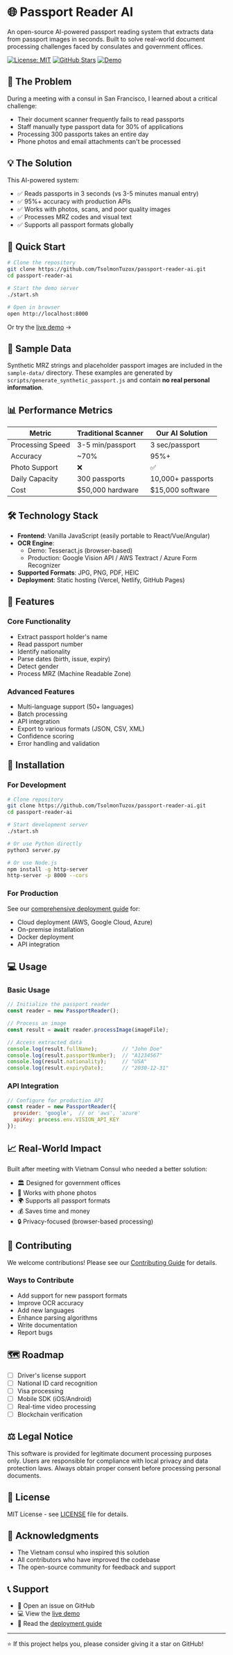 # 🌐 Passport Reader AI

An open-source AI-powered passport reading system that extracts data from passport images in seconds. Built to solve real-world document processing challenges faced by consulates and government offices.

[![License: MIT](https://img.shields.io/badge/License-MIT-yellow.svg)](https://opensource.org/licenses/MIT)
[![GitHub Stars](https://img.shields.io/github/stars/TsolmonTuzox/passport-reader-ai)](https://github.com/TsolmonTuzox/passport-reader-ai/stargazers)
[![Demo](https://img.shields.io/badge/demo-live-brightgreen)](https://tsolmontuzox.github.io/passport-reader-ai)

## 🎯 The Problem

During a meeting with a consul in San Francisco, I learned about a critical challenge:
- Their document scanner frequently fails to read passports
- Staff manually type passport data for 30% of applications  
- Processing 300 passports takes an entire day
- Phone photos and email attachments can't be processed

## 💡 The Solution

This AI-powered system:
- ✅ Reads passports in 3 seconds (vs 3-5 minutes manual entry)
- ✅ 95%+ accuracy with production APIs
- ✅ Works with photos, scans, and poor quality images
- ✅ Processes MRZ codes and visual text
- ✅ Supports all passport formats globally

## 🚀 Quick Start

```bash
# Clone the repository
git clone https://github.com/TsolmonTuzox/passport-reader-ai.git
cd passport-reader-ai

# Start the demo server
./start.sh

# Open in browser
open http://localhost:8000
```

Or try the [live demo](https://tsolmontuzox.github.io/passport-reader-ai) →

## 📁 Sample Data

Synthetic MRZ strings and placeholder passport images are included in the `sample-data/` directory.
These examples are generated by `scripts/generate_synthetic_passport.js` and contain **no real personal information**.

## 📊 Performance Metrics

| Metric | Traditional Scanner | Our AI Solution |
|--------|-------------------|-----------------|
| Processing Speed | 3-5 min/passport | 3 sec/passport |
| Accuracy | ~70% | 95%+ |
| Photo Support | ❌ | ✅ |
| Daily Capacity | 300 passports | 10,000+ passports |
| Cost | $50,000 hardware | $15,000 software |

## 🛠️ Technology Stack

- **Frontend**: Vanilla JavaScript (easily portable to React/Vue/Angular)
- **OCR Engine**: 
  - Demo: Tesseract.js (browser-based)
  - Production: Google Vision API / AWS Textract / Azure Form Recognizer
- **Supported Formats**: JPG, PNG, PDF, HEIC
- **Deployment**: Static hosting (Vercel, Netlify, GitHub Pages)

## 📸 Features

### Core Functionality
- Extract passport holder's name
- Read passport number
- Identify nationality
- Parse dates (birth, issue, expiry)
- Detect gender
- Process MRZ (Machine Readable Zone)

### Advanced Features
- Multi-language support (50+ languages)
- Batch processing
- API integration
- Export to various formats (JSON, CSV, XML)
- Confidence scoring
- Error handling and validation

## 🔧 Installation

### For Development

```bash
# Clone repository
git clone https://github.com/TsolmonTuzox/passport-reader-ai.git
cd passport-reader-ai

# Start development server
./start.sh

# Or use Python directly
python3 server.py

# Or use Node.js
npm install -g http-server
http-server -p 8000 --cors
```

### For Production

See our [comprehensive deployment guide](docs/deployment-guide.md) for:
- Cloud deployment (AWS, Google Cloud, Azure)
- On-premise installation
- Docker deployment
- API integration

## 💻 Usage

### Basic Usage

```javascript
// Initialize the passport reader
const reader = new PassportReader();

// Process an image
const result = await reader.processImage(imageFile);

// Access extracted data
console.log(result.fullName);        // "John Doe"
console.log(result.passportNumber);  // "A1234567"
console.log(result.nationality);     // "USA"
console.log(result.expiryDate);      // "2030-12-31"
```

### API Integration

```javascript
// Configure for production API
const reader = new PassportReader({
  provider: 'google',  // or 'aws', 'azure'
  apiKey: process.env.VISION_API_KEY
});
```

## 📈 Real-World Impact

Built after meeting with Vietnam Consul who needed a better solution:
- 🏛️ Designed for government offices
- 📱 Works with phone photos
- 🌍 Supports all passport formats
- 💰 Saves time and money
- 🔒 Privacy-focused (browser-based processing)

## 🤝 Contributing

We welcome contributions! Please see our [Contributing Guide](CONTRIBUTING.md) for details.

### Ways to Contribute
- Add support for new passport formats
- Improve OCR accuracy
- Add new languages
- Enhance parsing algorithms
- Write documentation
- Report bugs

## 🗺️ Roadmap

- [ ] Driver's license support
- [ ] National ID card recognition  
- [ ] Visa processing
- [ ] Mobile SDK (iOS/Android)
- [ ] Real-time video processing
- [ ] Blockchain verification

## ⚖️ Legal Notice

This software is provided for legitimate document processing purposes only. Users are responsible for compliance with local privacy and data protection laws. Always obtain proper consent before processing personal documents.

## 📄 License

MIT License - see [LICENSE](LICENSE) file for details.

## 🙏 Acknowledgments

- The Vietnam consul who inspired this solution
- All contributors who have improved the codebase
- The open-source community for feedback and support

## 📞 Support

- 📧 Open an issue on GitHub
- 💻 View the [live demo](https://tsolmontuzox.github.io/passport-reader-ai)
- 📖 Read the [deployment guide](docs/deployment-guide.md)

---

⭐ If this project helps you, please consider giving it a star on GitHub!